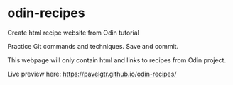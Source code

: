 # odin-recipes
Create html recipe website from Odin tutorial

Practice Git commands and techniques. Save and commit. 

This webpage will only contain html and links to recipes from Odin project. 

Live preview here: https://pavelgtr.github.io/odin-recipes/
